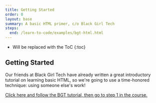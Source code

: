 ```yaml
---
title: Getting Started
order: 0
layout: base
summary: A basic HTML primer, c/o Black Girl Tech
steps:
  end: /learn-to-code/examples/bgt-html.html
---
```


* Will be replaced with the ToC
{:toc}

## Getting Started

Our friends at Black Girl Tech have already written a great introductory
tutorial on learning basic HTML, so we're going to use a time-honored technique:
using someone else's work!

[Click here and follow the BGT tutorial, then go to step 1 in the course.](https://github.com/blackgirltech/html_tutorial/)
